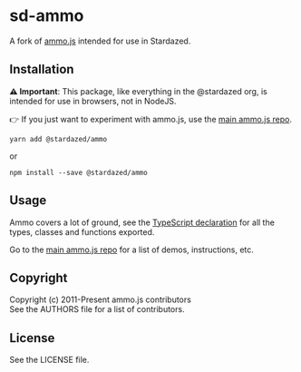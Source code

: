 sd-ammo
=======
A fork of [ammo.js](https://github.com/kripken/ammo.js) intended for use in Stardazed.

Installation
------------
**⚠️ Important**: This package, like everything in the @stardazed org,
is intended for use in browsers, not in NodeJS.

👉 If you just want to experiment with ammo.js, use the
[main ammo.js repo](https://github.com/kripken/ammo.js).

`yarn add @stardazed/ammo`

or

`npm install --save @stardazed/ammo`

Usage
-----
Ammo covers a lot of ground, see the
[TypeScript declaration](https://github.com/stardazed/sd-ammo/blob/master/ammo.d.ts)
for all the types, classes and functions exported.

Go to the [main ammo.js repo](https://github.com/kripken/ammo.js) for a list
of demos, instructions, etc.

Copyright
---------
Copyright (c) 2011-Present ammo.js contributors<br>
See the AUTHORS file for a list of contributors.

License
-------
See the LICENSE file.
